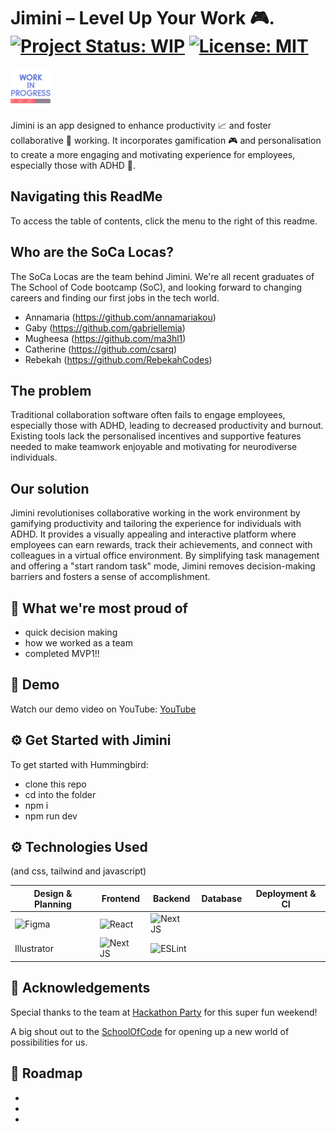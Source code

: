 # Jimini – Level Up Your Work 🎮.  [![Project Status: WIP](https://img.shields.io/badge/Project%20Status-WIP-yellow.svg)](https://shields.io/) [![License: MIT](https://img.shields.io/badge/License-MIT-blue.svg)](https://opensource.org/licenses/MIT)

![WIP](https://github.com/sprintstars/hummingbird/blob/readme/public/images/readme/work-in-progress.png)

Jimini is an app designed to enhance productivity 📈 and foster collaborative 👥 working. It incorporates gamification 🎮 and personalisation to create a more engaging and motivating experience for employees, especially those with ADHD 🧠.

## Navigating this ReadMe

To access the table of contents, click the menu to the right of this readme.

## Who are the SoCa Locas?

The SoCa Locas are the team behind Jimini. We're all recent graduates of The School of Code bootcamp (SoC), and looking forward to changing careers and finding our first jobs in the tech world.

- Annamaria (https://github.com/annamariakou)
- Gaby (https://github.com/gabriellemia)
- Mugheesa (https://github.com/ma3hl1)
- Catherine (https://github.com/csarq)
- Rebekah (https://github.com/RebekahCodes)

## The problem 

Traditional collaboration software often fails to engage employees, especially those with ADHD, leading to decreased productivity and burnout. Existing tools lack the personalised incentives and supportive features needed to make teamwork enjoyable and motivating for neurodiverse individuals.

## Our solution 

Jimini revolutionises collaborative working in the work environment by gamifying productivity and tailoring the experience for individuals with ADHD. It provides a visually appealing and interactive platform where employees can earn rewards, track their achievements, and connect with colleagues in a virtual office environment. By simplifying task management and offering a "start random task" mode, Jimini removes decision-making barriers and fosters a sense of accomplishment.

## 🥳 What we're most proud of

- quick decision making
- how we worked as a team
- completed MVP1!!

## 📝 Demo

Watch our demo video on YouTube: [YouTube](https://www.youtube.com/watch?v=3wBzH0nIvk8&ab_channel=AnnamariaKoutsoras)

## ⚙️ Get Started with Jimini

To get started with Hummingbird:
- clone this repo
- cd into the folder
- npm i
- npm run dev

## ⚙️ Technologies Used  

(and css, tailwind and javascript)

| Design & Planning                                                                                         | Frontend                                                                                                                 | Backend                                                                                                                  | Database                                                                                                             | Deployment & CI                                                                                                                       |
| --------------------------------------------------------------------------------------------------------- | ------------------------------------------------------------------------------------------------------------------------ | ------------------------------------------------------------------------------------------------------------------------ | -------------------------------------------------------------------------------------------------------------------- | ------------------------------------------------------------------------------------------------------------------------------------- |
| ![Figma](https://img.shields.io/badge/figma-%23F24E1E.svg?style=for-the-badge&logo=figma&logoColor=white) | ![React](https://img.shields.io/badge/react-%2320232a.svg?style=for-the-badge&logo=react&logoColor=%2361DAFB)            |   ![Next JS](https://img.shields.io/badge/Next-black?style=for-the-badge&logo=next.js&logoColor=white)                 |  |                           |
| Illustrator                                                                                           | ![Next JS](https://img.shields.io/badge/Next-black?style=for-the-badge&logo=next.js&logoColor=white)                     |   ![ESLint](https://img.shields.io/badge/ESLint-4B3263?style=for-the-badge&logo=eslint&logoColor=white)                     |           |  |
                                                                                                                                                                                                                                                                               

## 💖 Acknowledgements

Special thanks to the team at [Hackathon Party](https://www.hackathonparty.com/) for this super fun weekend!

A big shout out to the [SchoolOfCode](https://github.com/SchoolOfCode) for opening up a new world of possibilities for us.



## 🧭 Roadmap

-
-
-

